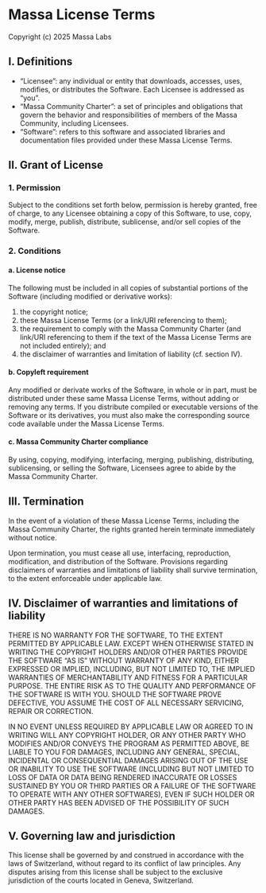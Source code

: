 # Massa License Terms

Copyright (c) 2025 Massa Labs

## I. Definitions

- “Licensee”: any individual or entity that downloads, accesses, uses, modifies, or distributes the Software. Each Licensee is addressed as “you”.
- “Massa Community Charter”: a set of principles and obligations that govern the behavior and responsibilities of members of the Massa Community, including Licensees.
- “Software”: refers to this software and associated libraries and documentation files provided under these Massa License Terms.

## II. Grant of License

### 1. Permission

Subject to the conditions set forth below, permission is hereby granted, free of charge, to any Licensee obtaining a copy of this Software, to use, copy, modify, merge, publish, distribute, sublicense, and/or sell copies of the Software.

### 2. Conditions

#### a. License notice

The following must be included in all copies of substantial portions of the Software (including modified or derivative works):

1. the copyright notice;
2. these Massa License Terms (or a link/URI referencing to them);
3. the requirement to comply with the Massa Community Charter (and link/URI referencing to them if the text of the Massa License Terms are not included entirely); and
4. the disclaimer of warranties and limitation of liability (cf. section IV).

#### b. Copyleft requirement

Any modified or derivate works of the Software, in whole or in part, must be distributed under these same Massa License Terms, without adding or removing any terms. If you distribute compiled or executable versions of the Software or its derivatives, you must also make the corresponding source code available under the Massa License Terms.

#### c. Massa Community Charter compliance

By using, copying, modifying, interfacing, merging, publishing, distributing, sublicensing, or selling the Software, Licensees agree to abide by the Massa Community Charter.

## III. Termination

In the event of a violation of these Massa License Terms, including the Massa Community Charter, the rights granted herein terminate immediately without notice.

Upon termination, you must cease all use, interfacing, reproduction, modification, and distribution of the Software. Provisions regarding disclaimers of warranties and limitations of liability shall survive termination, to the extent enforceable under applicable law.

## IV. Disclaimer of warranties and limitations of liability

THERE IS NO WARRANTY FOR THE SOFTWARE, TO THE EXTENT PERMITTED BY APPLICABLE LAW. EXCEPT WHEN OTHERWISE STATED IN WRITING THE COPYRIGHT HOLDERS AND/OR OTHER PARTIES PROVIDE THE SOFTWARE “AS IS” WITHOUT WARRANTY OF ANY KIND, EITHER EXPRESSED OR IMPLIED, INCLUDING, BUT NOT LIMITED TO, THE IMPLIED WARRANTIES OF MERCHANTABILITY AND FITNESS FOR A PARTICULAR PURPOSE. THE ENTIRE RISK AS TO THE QUALITY AND PERFORMANCE OF THE SOFTWARE IS WITH YOU. SHOULD THE SOFTWARE PROVE DEFECTIVE, YOU ASSUME THE COST OF ALL NECESSARY SERVICING, REPAIR OR CORRECTION.

IN NO EVENT UNLESS REQUIRED BY APPLICABLE LAW OR AGREED TO IN WRITING WILL ANY COPYRIGHT HOLDER, OR ANY OTHER PARTY WHO MODIFIES AND/OR CONVEYS THE PROGRAM AS PERMITTED ABOVE, BE LIABLE TO YOU FOR DAMAGES, INCLUDING ANY GENERAL, SPECIAL, INCIDENTAL OR CONSEQUENTIAL DAMAGES ARISING OUT OF THE USE OR INABILITY TO USE THE SOFTWARE (INCLUDING BUT NOT LIMITED TO LOSS OF DATA OR DATA BEING RENDERED INACCURATE OR LOSSES SUSTAINED BY YOU OR THIRD PARTIES OR A FAILURE OF THE SOFTWARE TO OPERATE WITH ANY OTHER SOFTWARES), EVEN IF SUCH HOLDER OR OTHER PARTY HAS BEEN ADVISED OF THE POSSIBILITY OF SUCH DAMAGES.

## V. Governing law and jurisdiction

This license shall be governed by and construed in accordance with the laws of Switzerland, without regard to its conflict of law principles. Any disputes arising from this license shall be subject to the exclusive jurisdiction of the courts located in Geneva, Switzerland.
